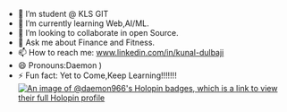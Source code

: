- 🔭 I’m student @ KLS GIT
- 🌱 I’m currently learning Web,AI/ML.
- 👯 I’m looking to collaborate in open Source.
- 💬 Ask me about Finance and Fitness.
- 📫 How to reach me: www.linkedin.com/in/kunal-dulbaji
- 😄 Pronouns:Daemon )
- ⚡ Fun fact: Yet to Come,Keep Learning!!!!!!!
[![An image of @daemon966's Holopin badges, which is a link to view their full Holopin profile](https://holopin.me/daemon966)](https://holopin.io/@daemon966)
